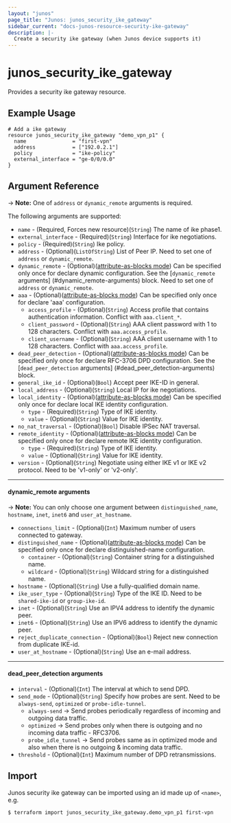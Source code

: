 ```yaml
---
layout: "junos"
page_title: "Junos: junos_security_ike_gateway"
sidebar_current: "docs-junos-resource-security-ike-gateway"
description: |-
  Create a security ike gateway (when Junos device supports it)
---
```


# junos_security_ike_gateway

Provides a security ike gateway resource.

## Example Usage

```hcl
# Add a ike gateway
resource junos_security_ike_gateway "demo_vpn_p1" {
  name               = "first-vpn"
  address            = ["192.0.2.1"]
  policy             = "ike-policy"
  external_interface = "ge-0/0/0.0"
}
```

## Argument Reference
-> **Note:** One of `address` or `dynamic_remote` arguments is required.

The following arguments are supported:

* `name` - (Required, Forces new resource)(`String`) The name of ike phase1.
* `external_interface` - (Required)(`String`) Interface for ike negotiations.
* `policy` - (Required)(`String`) Ike policy.
* `address` - (Optional)(`ListOfString`) List of Peer IP. Need to set one of `address` or `dynamic_remote`.
* `dynamic_remote` - (Optional)([attribute-as-blocks mode](https://www.terraform.io/docs/configuration/attr-as-blocks.html)) Can be specified only once for declare dynamic configuration. See the [`dynamic_remote` arguments] (#dynamic_remote-arguments) block. Need to set one of `address` or `dynamic_remote`.
* `aaa` - (Optional)([attribute-as-blocks mode](https://www.terraform.io/docs/configuration/attr-as-blocks.html)) Can be specified only once for declare 'aaa' configuration.
  * `access_profile` - (Optional)(`String`) Access profile that contains authentication information. Conflict with `aaa.client_*`.
  * `client_password` - (Optional)(`String`) AAA client password with 1 to 128 characters. Conflict with `aaa.access_profile`.
  * `client_username` - (Optional)(`String`) AAA client username with 1 to 128 characters. Conflict with `aaa.access_profile`.
* `dead_peer_detection` - (Optional)([attribute-as-blocks mode](https://www.terraform.io/docs/configuration/attr-as-blocks.html)) Can be specified only once for declare RFC-3706 DPD configuration. See the [`dead_peer_detection` arguments] (#dead_peer_detection-arguments) block.
* `general_ike_id` - (Optional)(`Bool`) Accept peer IKE-ID in general.
* `local_address` - (Optional)(`String`) Local IP for ike negotiations.
* `local_identity` - (Optional)([attribute-as-blocks mode](https://www.terraform.io/docs/configuration/attr-as-blocks.html)) Can be specified only once for declare local IKE identity configuration.
  * `type` - (Required)(`String`) Type of IKE identity.
  * `value` - (Optional)(`String`) Value for IKE identity.
* `no_nat_traversal` - (Optional)(`Bool`) Disable IPSec NAT traversal.
* `remote_identity` - (Optional)([attribute-as-blocks mode](https://www.terraform.io/docs/configuration/attr-as-blocks.html)) Can be specified only once for declare remote IKE identity configuration.
  * `type` - (Required)(`String`) Type of IKE identity.
  * `value` - (Optional)(`String`) Value for IKE identity.
* `version` - (Optional)(`String`) Negotiate using either IKE v1 or IKE v2 protocol. Need to be 'v1-only' or 'v2-only'.

---
#### dynamic_remote arguments
-> **Note:** You can only choose one argument between `distinguished_name`, `hostname`, `inet`, `inet6` and `user_at_hostname`.
* `connections_limit` - (Optional)(`Int`) Maximum number of users connected to gateway.
* `distinguished_name` - (Optional)([attribute-as-blocks mode](https://www.terraform.io/docs/configuration/attr-as-blocks.html)) Can be specified only once for declare distinguished-name configuration.
  * `container` - (Optional)(`String`) Container string for a distinguished name.
  * `wildcard` - (Optional)(`String`) Wildcard string for a distinguished name.
* `hostname` - (Optional)(`String`) Use a fully-qualified domain name.
* `ike_user_type` - (Optional)(`String`) Type of the IKE ID. Need to be `shared-ike-id` or `group-ike-id`.
* `inet` - (Optional)(`String`) Use an IPV4 address to identify the dynamic peer.
* `inet6` - (Optional)(`String`) Use an IPV6 address to identify the dynamic peer.
* `reject_duplicate_connection` - (Optional)(`Bool`) Reject new connection from duplicate IKE-id.
* `user_at_hostname` - (Optional)(`String`) Use an e-mail address.
 
---
#### dead_peer_detection arguments
* `interval` - (Optional)(`Int`) The interval at which to send DPD.
* `send_mode` - (Optional)(`String`) Specify how probes are sent. Need to be `always-send`, `optimized` or `probe-idle-tunnel`.  
  * `always-send` -> Send probes periodically regardless of incoming and outgoing data traffic.  
  * `optimized` -> Send probes only when there is outgoing and no incoming data traffic - RFC3706.
  * `probe_idle_tunnel` -> Send probes same as in optimized mode and also when there is no outgoing & incoming data traffic. 
* `threshold` - (Optional)(`Int`) Maximum number of DPD retransmissions.

## Import

Junos security ike gateway can be imported using an id made up of `<name>`, e.g.

```
$ terraform import junos_security_ike_gateway.demo_vpn_p1 first-vpn
```
